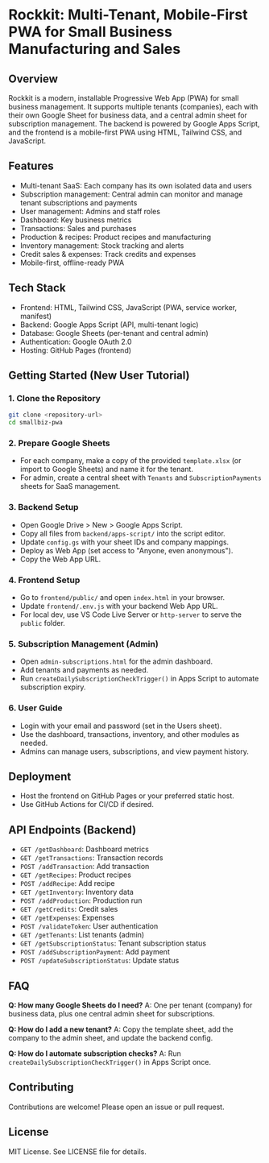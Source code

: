 
# Rockkit: Multi-Tenant, Mobile-First PWA for Small Business Manufacturing and Sales

## Overview
Rockkit is a modern, installable Progressive Web App (PWA) for small business management. It supports multiple tenants (companies), each with their own Google Sheet for business data, and a central admin sheet for subscription management. The backend is powered by Google Apps Script, and the frontend is a mobile-first PWA using HTML, Tailwind CSS, and JavaScript.

## Features
- Multi-tenant SaaS: Each company has its own isolated data and users
- Subscription management: Central admin can monitor and manage tenant subscriptions and payments
- User management: Admins and staff roles
- Dashboard: Key business metrics
- Transactions: Sales and purchases
- Production & recipes: Product recipes and manufacturing
- Inventory management: Stock tracking and alerts
- Credit sales & expenses: Track credits and expenses
- Mobile-first, offline-ready PWA

## Tech Stack
- Frontend: HTML, Tailwind CSS, JavaScript (PWA, service worker, manifest)
- Backend: Google Apps Script (API, multi-tenant logic)
- Database: Google Sheets (per-tenant and central admin)
- Authentication: Google OAuth 2.0
- Hosting: GitHub Pages (frontend)

## Getting Started (New User Tutorial)
### 1. Clone the Repository
```sh
git clone <repository-url>
cd smallbiz-pwa
```

### 2. Prepare Google Sheets
- For each company, make a copy of the provided `template.xlsx` (or import to Google Sheets) and name it for the tenant.
- For admin, create a central sheet with `Tenants` and `SubscriptionPayments` sheets for SaaS management.

### 3. Backend Setup
- Open Google Drive > New > Google Apps Script.
- Copy all files from `backend/apps-script/` into the script editor.
- Update `config.gs` with your sheet IDs and company mappings.
- Deploy as Web App (set access to "Anyone, even anonymous").
- Copy the Web App URL.

### 4. Frontend Setup
- Go to `frontend/public/` and open `index.html` in your browser.
- Update `frontend/.env.js` with your backend Web App URL.
- For local dev, use VS Code Live Server or `http-server` to serve the `public` folder.

### 5. Subscription Management (Admin)
- Open `admin-subscriptions.html` for the admin dashboard.
- Add tenants and payments as needed.
- Run `createDailySubscriptionCheckTrigger()` in Apps Script to automate subscription expiry.

### 6. User Guide
- Login with your email and password (set in the Users sheet).
- Use the dashboard, transactions, inventory, and other modules as needed.
- Admins can manage users, subscriptions, and view payment history.

## Deployment
- Host the frontend on GitHub Pages or your preferred static host.
- Use GitHub Actions for CI/CD if desired.

## API Endpoints (Backend)
- `GET /getDashboard`: Dashboard metrics
- `GET /getTransactions`: Transaction records
- `POST /addTransaction`: Add transaction
- `GET /getRecipes`: Product recipes
- `POST /addRecipe`: Add recipe
- `GET /getInventory`: Inventory data
- `POST /addProduction`: Production run
- `GET /getCredits`: Credit sales
- `GET /getExpenses`: Expenses
- `POST /validateToken`: User authentication
- `GET /getTenants`: List tenants (admin)
- `GET /getSubscriptionStatus`: Tenant subscription status
- `POST /addSubscriptionPayment`: Add payment
- `POST /updateSubscriptionStatus`: Update status

## FAQ
**Q: How many Google Sheets do I need?**
A: One per tenant (company) for business data, plus one central admin sheet for subscriptions.

**Q: How do I add a new tenant?**
A: Copy the template sheet, add the company to the admin sheet, and update the backend config.

**Q: How do I automate subscription checks?**
A: Run `createDailySubscriptionCheckTrigger()` in Apps Script once.

## Contributing
Contributions are welcome! Please open an issue or pull request.

## License
MIT License. See LICENSE file for details.